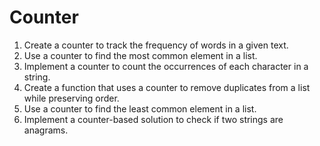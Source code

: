 # Counter
1. Create a counter to track the frequency of words in a given text.
2. Use a counter to find the most common element in a list.
3. Implement a counter to count the occurrences of each character in a string.
4. Create a function that uses a counter to remove duplicates from a list while preserving order.
5. Use a counter to find the least common element in a list.
6. Implement a counter-based solution to check if two strings are anagrams.